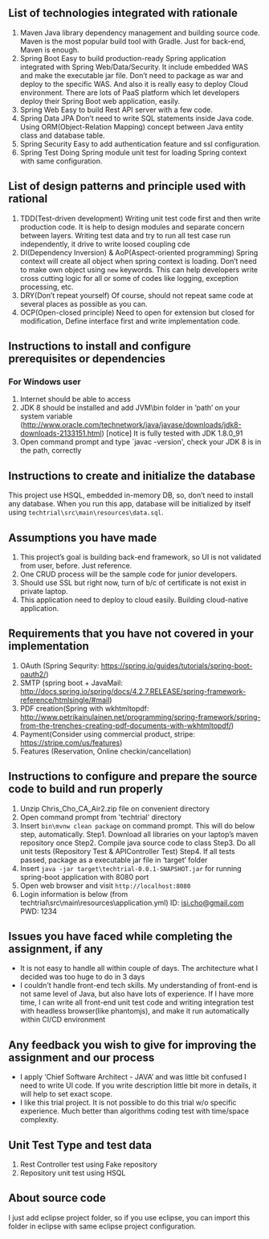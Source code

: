## List of technologies integrated with rationale
1) Maven
Java library dependency management and building source code. Maven is the most popular build tool with Gradle. Just for back-end, Maven is enough.
2) Spring Boot
Easy to build production-ready Spring application integrated with Spring Web/Data/Security. It include embedded WAS and make the executable jar file. Don’t need to package as war and deploy to the specific WAS. And also it is really easy to deploy Cloud environment. There are lots of PaaS platform which let developers deploy their Spring Boot web application, easily.
3) Spring Web
Easy to build Rest API server with a few code.
4) Spring Data JPA
Don’t need to write SQL statements inside Java code. Using ORM(Object-Relation Mapping) concept between Java entity class and database table.
5) Spring Security
Easy to add authentication feature and ssl configuration.
6) Spring Test
Doing Spring module unit test for loading Spring context with same configuration.

## List of design patterns and principle used with rational
1) TDD(Test-driven development)
Writing unit test code first and then write production code. It is help to design modules and separate concern between layers. Writing test data and try to run all test case run independently, it drive to write loosed coupling cde
2) DI(Dependency Inversion) & AoP(Aspect-oriented programming)
Spring context will create all object when spring context is loading. Don’t need to make own object using `new` keywords. This can help developers write cross cutting logic for all or some of codes like logging, exception processing, etc.
3) DRY(Don’t repeat yourself)
Of course, should not repeat same code at several places as possible as you can.
4) OCP(Open-closed principle)
Need to open for extension but closed for modification, Define interface first and write implementation code.

## Instructions to install and configure prerequisites or dependencies
### For Windows user
1) Internet should be able to access
2) JDK 8 should be installed and add JVM\bin folder in ‘path’ on your system variable (http://www.oracle.com/technetwork/java/javase/downloads/jdk8-downloads-2133151.html)
[notice] It is fully tested with JDK 1.8.0_91
3) Open command prompt and type `javac -version', check your JDK 8 is in the path, correctly

## Instructions to create and initialize the database
This project use HSQL, embedded in-memory DB, so, don’t need to install any database. When you run this app, database will be initialized by itself using `techtrial\src\main\resources\data.sql`.

## Assumptions you have made
1) This project’s goal is building back-end framework, so UI is not validated from user, before. Just reference.
2) One CRUD process will be the sample code for junior developers.
3) Should use SSL but right now, turn of b/c of certificate is not exist in private laptop.
4) This application need to deploy to cloud easily. Building cloud-native application.

## Requirements that you have not covered in your implementation
1) OAuth (Spring Sequrity: https://spring.io/guides/tutorials/spring-boot-oauth2/)
2) SMTP (spring boot + JavaMail:  http://docs.spring.io/spring/docs/4.2.7.RELEASE/spring-framework-reference/htmlsingle/#mail)
3) PDF creation(Spring with wkhtmltopdf: http://www.petrikainulainen.net/programming/spring-framework/spring-from-the-trenches-creating-pdf-documents-with-wkhtmltopdf/)
4) Payment(Consider using commercial product, stripe: https://stripe.com/us/features)
5) Features (Reservation, Online checkin/cancellation)

## Instructions to configure and prepare the source code to build and run properly
1) Unzip Chris_Cho_CA_Air2.zip file on convenient directory
2) Open command prompt from 'techtrial' directory
3) Insert `bin\mvnw clean package` on command prompt. This will do below step, automatically.
    Step1. Download all libraries on your laptop’s maven repository once
    Step2. Compile java source code to class
    Step3. Do all unit tests (Repository Test & APIController Test)
    Step4. If all tests passed, package as a executable jar file in ‘target’ folder
4) Insert `java -jar target\techtrial-0.0.1-SNAPSHOT.jar` for running spring-boot application with 8080 port
5) Open web browser and visit `http://localhost:8080`
6) Login information is below (from techtrial\src\main\resources\application.yml)
    ID: isi.cho@gmail.com
    PWD: 1234

## Issues you have faced while completing the assignment, if any
- It is not easy to handle all within couple of days. The architecture what I decided was too huge to do in 3 days
- I couldn't handle front-end tech skills. My understanding of front-end is not same level of Java, but also have lots of experience. If I have more time, I can write all front-end unit test code and writing integration test with headless browser(like phantomjs), and make it run automatically within CI/CD environment

## Any feedback you wish to give for improving the assignment and our process
- I apply ‘Chief Software Architect - JAVA’ and was little bit confused I need to write UI code. If you write description little bit more in details, it will help to set exact scope.
- I like this trial project. It is not possible to do this trial w/o specific experience. Much better than algorithms coding test with time/space complexity.

## Unit Test Type and test data
1) Rest Controller test using Fake repository
2) Repository unit test using HSQL

## About source code
I just add eclipse project folder, so if you use eclipse, you can import this folder in eclipse with same eclipse project configuration.
